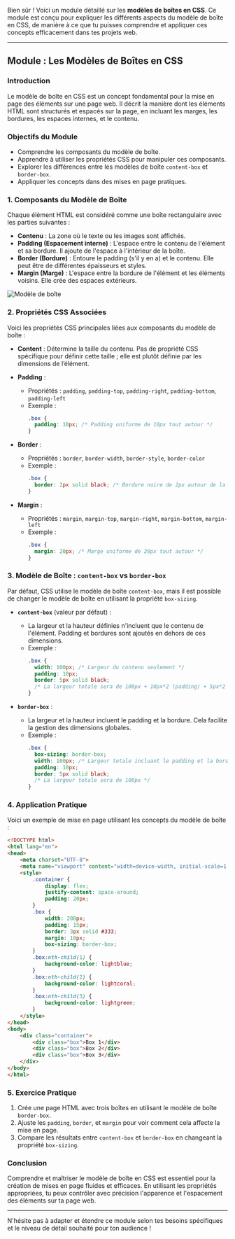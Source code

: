 Bien sûr ! Voici un module détaillé sur les **modèles de boîtes en CSS**. Ce module est conçu pour expliquer les différents aspects du modèle de boîte en CSS, de manière à ce que tu puisses comprendre et appliquer ces concepts efficacement dans tes projets web.

---

## Module : Les Modèles de Boîtes en CSS

### Introduction
Le modèle de boîte en CSS est un concept fondamental pour la mise en page des éléments sur une page web. Il décrit la manière dont les éléments HTML sont structurés et espacés sur la page, en incluant les marges, les bordures, les espaces internes, et le contenu.

### Objectifs du Module
- Comprendre les composants du modèle de boîte.
- Apprendre à utiliser les propriétés CSS pour manipuler ces composants.
- Explorer les différences entre les modèles de boîte `content-box` et `border-box`.
- Appliquer les concepts dans des mises en page pratiques.

### 1. Composants du Modèle de Boîte

Chaque élément HTML est considéré comme une boîte rectangulaire avec les parties suivantes :
- **Contenu** : La zone où le texte ou les images sont affichés.
- **Padding (Espacement interne)** : L'espace entre le contenu de l'élément et sa bordure. Il ajoute de l'espace à l'intérieur de la boîte.
- **Border (Bordure)** : Entoure le padding (s'il y en a) et le contenu. Elle peut être de différentes épaisseurs et styles.
- **Margin (Marge)** : L'espace entre la bordure de l'élément et les éléments voisins. Elle crée des espaces extérieurs.

![Modèle de boîte](https://developer.mozilla.org/en-US/docs/Web/CSS/CSS_Box_Model/Box_model.png)

### 2. Propriétés CSS Associées

Voici les propriétés CSS principales liées aux composants du modèle de boîte :

- **Content** : Détermine la taille du contenu. Pas de propriété CSS spécifique pour définir cette taille ; elle est plutôt définie par les dimensions de l’élément.

- **Padding** : 
  - Propriétés : `padding`, `padding-top`, `padding-right`, `padding-bottom`, `padding-left`
  - Exemple : 
    ```css
    .box {
      padding: 10px; /* Padding uniforme de 10px tout autour */
    }
    ```

- **Border** :
  - Propriétés : `border`, `border-width`, `border-style`, `border-color`
  - Exemple : 
    ```css
    .box {
      border: 2px solid black; /* Bordure noire de 2px autour de la boîte */
    }
    ```

- **Margin** :
  - Propriétés : `margin`, `margin-top`, `margin-right`, `margin-bottom`, `margin-left`
  - Exemple : 
    ```css
    .box {
      margin: 20px; /* Marge uniforme de 20px tout autour */
    }
    ```

### 3. Modèle de Boîte : `content-box` vs `border-box`

Par défaut, CSS utilise le modèle de boîte `content-box`, mais il est possible de changer le modèle de boîte en utilisant la propriété `box-sizing`.

- **`content-box`** (valeur par défaut) :
  - La largeur et la hauteur définies n'incluent que le contenu de l'élément. Padding et bordures sont ajoutés en dehors de ces dimensions.
  - Exemple : 
    ```css
    .box {
      width: 100px; /* Largeur du contenu seulement */
      padding: 10px;
      border: 5px solid black;
      /* La largeur totale sera de 100px + 10px*2 (padding) + 5px*2 (bordure) = 130px */
    }
    ```

- **`border-box`** :
  - La largeur et la hauteur incluent le padding et la bordure. Cela facilite la gestion des dimensions globales.
  - Exemple : 
    ```css
    .box {
      box-sizing: border-box;
      width: 100px; /* Largeur totale incluant le padding et la bordure */
      padding: 10px;
      border: 5px solid black;
      /* La largeur totale sera de 100px */
    }
    ```

### 4. Application Pratique

Voici un exemple de mise en page utilisant les concepts du modèle de boîte :

```html
<!DOCTYPE html>
<html lang="en">
<head>
    <meta charset="UTF-8">
    <meta name="viewport" content="width=device-width, initial-scale=1.0">
    <style>
        .container {
            display: flex;
            justify-content: space-around;
            padding: 20px;
        }
        .box {
            width: 200px;
            padding: 15px;
            border: 3px solid #333;
            margin: 10px;
            box-sizing: border-box;
        }
        .box:nth-child(1) {
            background-color: lightblue;
        }
        .box:nth-child(2) {
            background-color: lightcoral;
        }
        .box:nth-child(3) {
            background-color: lightgreen;
        }
    </style>
</head>
<body>
    <div class="container">
        <div class="box">Box 1</div>
        <div class="box">Box 2</div>
        <div class="box">Box 3</div>
    </div>
</body>
</html>
```

### 5. Exercice Pratique

1. Crée une page HTML avec trois boîtes en utilisant le modèle de boîte `border-box`.
2. Ajuste les `padding`, `border`, et `margin` pour voir comment cela affecte la mise en page.
3. Compare les résultats entre `content-box` et `border-box` en changeant la propriété `box-sizing`.

### Conclusion

Comprendre et maîtriser le modèle de boîte en CSS est essentiel pour la création de mises en page fluides et efficaces. En utilisant les propriétés appropriées, tu peux contrôler avec précision l'apparence et l'espacement des éléments sur ta page web.

---

N'hésite pas à adapter et étendre ce module selon tes besoins spécifiques et le niveau de détail souhaité pour ton audience !

